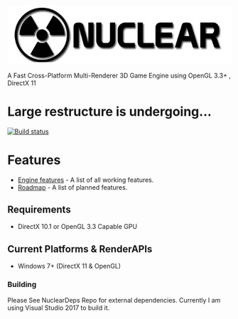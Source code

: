 ![Nuclear Engine Logo](logo.png "Nuclear Engine Logo") 

A Fast Cross-Platform Multi-Renderer 3D Game Engine using OpenGL 3.3+ , DirectX 11

# Large restructure is undergoing...
[![Build status](https://ci.appveyor.com/api/projects/status/k7lo2s60aa0gmld2?svg=true)](https://ci.appveyor.com/project/Zone-organization/nuclear-engine) 

# Features
* [Engine features](https://github.com/Zone-organization/Nuclear-Engine/blob/master/FEATURES.md) - A list of all working features.
* [Roadmap](https://github.com/Zone-organization/Nuclear-Engine/blob/master/ROADMAP.md) - A list of planned features. 

## Requirements
  - DirectX 10.1 or OpenGL 3.3 Capable GPU

## Current Platforms & RenderAPIs
  - Windows 7+   (DirectX 11 & OpenGL)

### Building
Please See NuclearDeps Repo for external dependencies.
Currently I am using Visual Studio 2017 to build it.